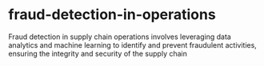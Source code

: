 # fraud-detection-in-operations
Fraud detection in supply chain operations involves leveraging data analytics and machine learning to identify and prevent fraudulent activities, ensuring the integrity and security of the supply chain
